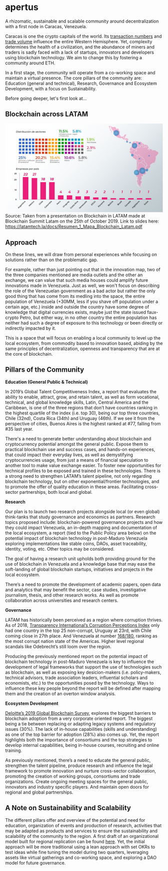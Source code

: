 # apertus
A rhizomatic, sustainable and scalable community around decentralization with a first node in Caracas, Venezuela. 

Caracas is one the crypto capitals of the world. Its [transaction numbers](https://anacoinda.github.io/localbitcoins/all.html) and [trade volume](https://www.usefultulips.org/VES_Page.html) influence the entire Western Hemisphere. Yet, complexity determines the health of a civilization, and the abundance of miners and traders is sadly faced with a lack of startups, innovators and developers using blockchain technology. We aim to change this by fostering a community around ETH.

In a first stage, the community will operate from a co-working space and maintain a virtual presence. The core pillars of the community are: Education (general and technical), Research, Governance and Ecosystem Development, with a focus on Sustainability.

Before going deeper, let's first look at...

##  Blockchain across LATAM

![](MapaBlockchainLatam.jpg)
Source: Taken from a presentation on Blockchain in LATAM made at Blockchain Summit Latam on the 25th of October 2019. Link to slides here: https://latamtech.la/docs/Resumen_1_Mapa_Blockchain_Latam.pdf

## Approach

On these lines, we will draw from personal experiences while focusing on solutions rather than on the problematic gap.

For example, rather than just pointing out that in the innovation map, two of the three companies mentioned are media outlets and the other an exchange, we can value that such media houses could amplify future innovations made in Venezuela. Just as well, we won't focus on describing the role of the Venezuelan government as a bad actor but rather the only good thing that has come from its medling into the space, the entire population of Venezuela (+30MM, less if you shave off population under a certain age, etc.) inside and outside the country have some degree of knowledge that digital currencies exists, maybe just the state issued faux-crypto Petro, but either way, in no other country the entire population has neither had such a degree of exposure to this technology or been directly or indirectly impacted by it.

This is a space that will focus on enabling a local community to level up the local ecosystem, from commodity based to innovation based, abiding by the same principles of decentralization, openness and transparency that are at the core of blockchain.

## Pillars of the Community

**Education (General Public & Technical)**

In 2019’s Global Talent Competitiveness Index, a report that evaluates the ability to enable, attract, grow, and retain talent, as well as form vocational, technical, and global knowledge skills, Latin, Central America and the Caribbean, is one of the three regions that don’t have countries ranking in the highest quartile of the index (i.e. top 30), being our top three countries, Chile (32nd), Costa Rica (34th) and Uruguay (46th). If we see it from the perspective of cities, Buenos Aires is the highest ranked at #77, falling from #35 last year.

There's a need to generate better understanding about blockchain and cryptocurrency potential amongst the general public. Expose them to practical blockchain use and success cases, and hands-on experiences, that could impact their everyday lives, as well as demystifying cryptocurrencies usage, from just a means of financial speculation to another tool to make value exchange easier. To foster new opportunities for technical profiles to be exposed and trained in these technologies. There is a strong need to strengthen LATAM’s talent pipeline, not only regarding blockchain technology, but on other exponential/frontier technologies, and to promote the offer of quality education in these areas. Facilitating cross-sector partnerships, both local and global.

**Research**

Our plan is to launch two research projects alongside local (or even global) think-tanks that study governance and economics as partners. Research topics proposed include: blockchain-powered governance projects and how they could impact Venezuela, an in-depth mapping and documentation of the local ecosystem, a report (tied to the Public Policy area below) on the potential impact of blockchain technology in post-Maduro Venezuela exploring implementations like stable coins, DAOs, asset traceability, identity, voting, etc. Other topics may be considered. 

The goal of having a research unit upholds both providing ground for the use of blockchain in Venezuela and a knowledge base that may ease the soft-landing of global blockchain startups, initiatives and projects in the local ecosystem.

There’s a need to promote the development of academic papers, open data and analytics that may benefit the sector, case studies, investigative journalism, thesis, and other research works. As well as promote collaboration across universities and research centers.

**Governance**

LATAM has historically been perceived as a region where corruption thrives. As of 2018, [Transparency International’s Corruption Perceptions Index](https://www.transparency.org/cpi2018) only had one country in the top 25 non-corrupt, Uruguay at 23rd, with Chile coming close in 27th place. And Venezuela at number [168/180](https://www.transparency.org/country/VEN), ranking as the most corrupt nation state of the Americas. Higher level regional scandals like Odebrecht’s still loom over the region.

Producing the previously mentioned report on the potential impact of blockchain technology in post-Maduro Venezuela is key to influence the development of legal frameworks that support the use of technologies such as blockchain, as well as exposing key desicion-makers (i.e. policy-makers, technical advisors, trade association leaders, influential scholars and economists, etc.) to the opportunities posed by the technology. Ways to influence these key people beyond the report will be defined after mapping them and the creation of an overton window analysis.

**Ecosystem Development**

[Deloitte’s 2019 Global Blockchain Survey](https://www2.deloitte.com/us/en/insights/topics/understanding-blockchain-potential/global-blockchain-survey.html), explores the biggest barriers to blockchain adoption from a very corporate oriented report. The biggest being a tie between replacing or adapting legacy systems and regulatory issues (30%). The lack of in-house capabilities (skills and understanding) as one of the top barrier for adoption (28%) also comes up. Yet, the report highlights both the importance of consortiums and the top strategies to develop internal capabilities, being in-house courses, recruiting and online training.

As previously mentioned, there’s a need to educate the general public, strengthen the talent pipeline, produce research and influence the legal framework to promote innovation and nurture cross-sector collaboration, promoting the creation of working groups, consortiums and trade organizations. Create ongoing meeting spaces for the general public, innovators and industry specific players. And maintain open doors for regional and global partnerships.

## A Note on Sustainability and Scalability

The different pillars offer and overview of the potential and need for education, organization of events and production of research, activities that may be adapted as products and services to ensure the sustainability and scalability of the community to the region. A first draft of an organizational model built for regional replication can be found [here](https://docs.google.com/spreadsheets/d/19bEA18d2i58Wq5hiGf1TxWMaSwVzdQOymqRCCyQlNEM/edit#gid=0). Yet, the initial approach will be more traditional using a lean approach with set OKRs to test ideas while fine tuning the model during two quarters, leveraging assets like virtual gatherings and co-working space, and exploring a DAO model for future governance.
